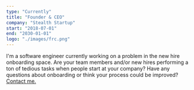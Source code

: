 ```yaml
---
type: "Currently"
title: "Founder & CEO"
company: "Stealth Startup"
start: "2018-07-01"
end: "2030-01-01"
logo: "./images/frc.png"
---
```


I'm a software engineer currently working on a problem in the new hire onboarding space. Are your team members and/or new hires performing a ton of tedious tasks when people start at your company? Have any questions about onboarding or think your process could be improved? <a href="mailto:laura@lauradelbeccaro.com" target="_blank">Contact me.</a>
